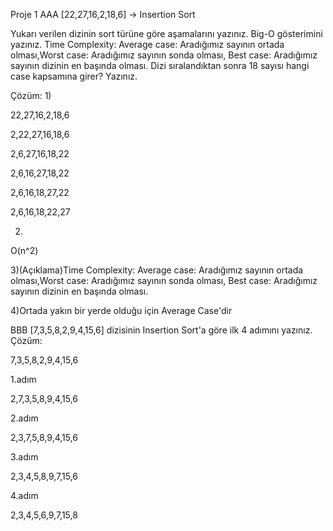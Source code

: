 Proje 1
AAA
[22,27,16,2,18,6] -> Insertion Sort

Yukarı verilen dizinin sort türüne göre aşamalarını yazınız.
Big-O gösterimini yazınız.
Time Complexity: Average case: Aradığımız sayının ortada olması,Worst case: Aradığımız sayının sonda olması, Best case: Aradığımız sayının dizinin en başında olması.
Dizi sıralandıktan sonra 18 sayısı hangi case kapsamına girer? Yazınız.

Çözüm:
1)

22,27,16,2,18,6

2,22,27,16,18,6

2,6,27,16,18,22

2,6,16,27,18,22

2,6,16,18,27,22

2,6,16,18,22,27


2)

O(n^2)

3)(Açıklama)Time Complexity: Average case: Aradığımız sayının ortada olması,Worst case: Aradığımız sayının sonda olması, Best case: Aradığımız sayının dizinin en başında olması.

4)Ortada yakın bir yerde olduğu için Average Case'dir

BBB
[7,3,5,8,2,9,4,15,6] dizisinin Insertion Sort'a göre ilk 4 adımını yazınız.
Çözüm:

7,3,5,8,2,9,4,15,6

1.adım

2,7,3,5,8,9,4,15,6

2.adım

2,3,7,5,8,9,4,15,6

3.adım

2,3,4,5,8,9,7,15,6

4.adım

2,3,4,5,6,9,7,15,8
